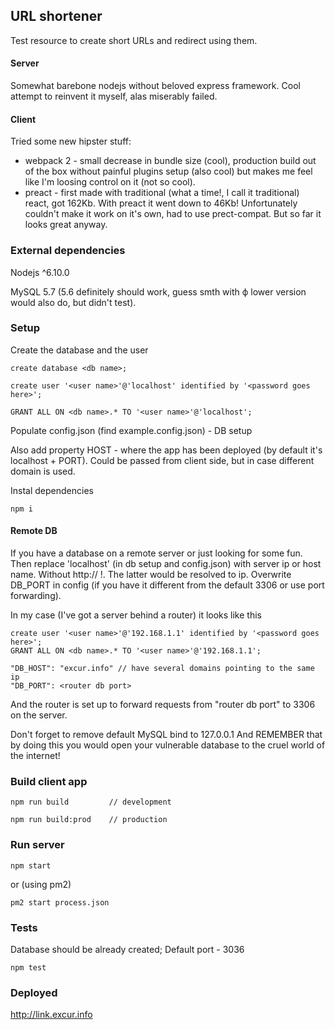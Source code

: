 ## URL shortener

Test resource to create short URLs and redirect using them.

#### Server
Somewhat barebone nodejs without beloved express framework. Cool attempt to reinvent it myself, alas miserably failed.

#### Client
Tried some new hipster stuff:
- webpack 2 - small decrease in bundle size (cool), production build out of the box without painful plugins setup (also cool) but makes me feel like I'm loosing control on it (not so cool).
- preact - first made with traditional (what a time!, I call it traditional) react, got 162Kb. With preact it went down to 46Kb! Unfortunately couldn't make it work on it's own, had to use prect-compat. But so far it looks great anyway.

### External dependencies
Nodejs ^6.10.0

MySQL 5.7 (5.6 definitely should work, guess smth with ф lower version would also do, but didn't test).


### Setup

Create the database and the user
```
create database <db name>;

create user '<user name>'@'localhost' identified by '<password goes here>';

GRANT ALL ON <db name>.* TO '<user name>'@'localhost';
```

Populate config.json (find example.config.json) - DB setup

Also add property HOST - where the app has been deployed (by default it's localhost + PORT). Could be passed from client side, but in case different domain is used.

Instal dependencies
```
npm i
```

#### Remote DB
If you have a database on a remote server or just looking for some fun. Then replace 'localhost' (in db setup and config.json) with server ip or host name. Without http:// !. The latter would be resolved to ip. Overwrite DB_PORT in config (if you have it different from the default 3306 or use port forwarding).

In my case (I've got a server behind a router) it looks like this
```
create user '<user name>'@'192.168.1.1' identified by '<password goes here>';
GRANT ALL ON <db name>.* TO '<user name>'@'192.168.1.1';

"DB_HOST": "excur.info" // have several domains pointing to the same ip
"DB_PORT": <router db port>
```
And the router is set up to forward requests from "router db port" to 3306 on the server.

Don't forget to remove default MySQL bind to 127.0.0.1 And REMEMBER that by doing this you would open your vulnerable database to the cruel world of the internet!


### Build client app
```
npm run build         // development

npm run build:prod    // production
```


### Run server
```
npm start
```

or (using pm2)

```
pm2 start process.json
```


### Tests
Database should be already created;
Default port - 3036
```
npm test
```


### Deployed
http://link.excur.info
